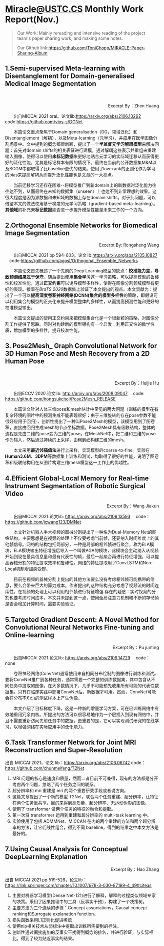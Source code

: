 # Miracle@USTC.CS Monthly Work Report(Nov.)

> Our Work: Mainly rereading and intensive reading of the project team's paper sharing work, and making some notes.
>
> Our Github link:https://github.com/ToniChopp/MIRACLE-Paper-Sharing-Album

## 1.Semi-supervised Meta-learning with Disentanglement for Domain-generalised Medical Image Segmentation

​<p align="right">Excerpt By：Zhen Huang</p>

​&emsp;&emsp;出自MICCAI 2021 oral。论文lib:https://arxiv.org/abs/2106.13292 &emsp;code:https://github.com/vios-s/DGNet

&emsp;&emsp;本篇论文重点聚焦于Domain generalisation（DG，领域泛化）和Disentanglement（解耦），以及Meta-learning（元学习），并应用在医学图像分割场景中。文中提到的概念都很新颖，提出了一个**半监督元学习解耦模型**来解决问题：首先对domain shifts的相关表征进行建模，通过解耦这些表示并重组来重建输入图像，使得可以使用**未标记数据**来更好地贴合元学习的实际域迁移从而获得更好的泛化性能，尤其是标记样本有限的情况下。最终在当前的公开数据集M&M以及SCGM中都取得了比baseline更优的结果。使用了low-rank的正则化作为学习的bias来提高解耦从而提升泛化性能也是文章的一大亮点。

&emsp;&emsp;当前迁移学习还存在困难--将模型推广到新domain上的新数据时泛化能力往往达不到，从而最终在未知的数据集（unseen）上也达不到非常理想的效果。这很大程度是因为源数据和未知域的数据上存在domain shifts。对于此问题，可以借鉴本文的做法使用基于梯度的元学习策略（gradient-based meta-learning）。**其他域**的补充**未标记数据**能否进一步提升模型性能是未来工作的一个方向。


## 2.Orthogonal Ensemble Networks for Biomedical Image Segmentation

<p align="right">Excerpt By: Rongsheng Wang</p>

&emsp;&emsp;出自MICCAI 2021 pp 594-603。论文lib:https://arxiv.org/abs/2105.10827 &emsp;code:https://github.com/agosl/Orthogonal_Ensemble_Networks

&emsp;&emsp;本篇论文首先概述了一个先前的Deep Learning模型的缺点：**校准能力差，导致预测结果过于保守**。随后提出使用**集合学习**这一学习策略，可以提高模型的鲁棒性和校准性能，通过**正交约束**可以诱导模型多样性，使得在图像分割领域模型有更好的表现。接着在*BraTS 2020*数据集上验证了本文提出的观点。本文贡献为：提出了一个可以**提高深度卷积神经网络(DCNN)集合的模型多样性**的策略，即假设可以利用集合的模型的正交化来提升模型整体的多样性，从而提高预测性能和更好的校准模型输出。

&emsp;&emsp;本篇论文提出的使用正交约束来把模型集合化是一个很新颖的策略，对图像分割工作提供了思路。同时对构建新的模型架构有一个启发：利用正交性的数学性质，增加模型的多样性，提升校准性能。


## 3. Pose2Mesh_ Graph Convolutional Network for 3D Human Pose and Mesh Recovery from a 2D Human Pose

​<p align="right">Excerpt By：Huijie Hu</p>

&emsp;&emsp;出自ECCV 2020.论文lib: http://arxiv.org/abs/2008.09047   &emsp;code: https://github.com/hongsukchoi/Pose2Mesh_RELEASE

&emsp;&emsp;本篇论文针对人体三维pose和mesh估计中常见的两大问题（训练的模型在有复杂环境的图片中的预测生成不能表现很好；由于三维旋转的存在pose参数不能很好应用于回归），创新性提出了一种叫Pose2Mesh的模型，该模型用到了图卷积，直接由回归生成mesh的节点坐标数据。Pose2Mesh具有级联结构，整体的流程是先由二维的pose变为三维的pose。在MeshNet中，把二维和三维的pose作为输入，然后通过持续的上采样，由粗到细构建三维的mesh。

&emsp;&emsp;本文采用**最近邻插值法**进行上采样，实现模型的coarse-to-fine。实验在**Human3.6M**、**3DPM**等数据集上训练和测试，均取得了很好的性能，说明了图卷积和级联结构用在从图片构建三维mesh模型这一工作上的优越性。



## 4.Efficient Global-Local Memory for Real-time Instrument Segmentation of Robotic Surgical Video
<p align="right">Excerpt By：Wang Jiakun</p>


&emsp;&emsp;出自MICCAI 2021.论文lib: https://arxiv.org/abs/2109.13593  &emsp;code：https://github.com/jcwang123/DMNet

&emsp;&emsp;本文针对机器人手术视频的器械分割提出了一种名为Dual-Memory Net的网络结构，主要思想是在视频的处理上不仅要考虑当前帧，还要纳入时间维度上的其他帧信号。网络的结构包括两部分，一种是局部的相邻帧进行聚合，称为ELA模块，ELA模块输出特征增强后导入一个叫做AGA的模块，此模块会主动纳入从视频开始到现在最具信息量和最有代表性的帧，最后一起聚合再进行特征增强，可以提高器械分割的特征提取效率和鲁棒性。网络的特征提取用了ConvLSTM和Non-Local机制增加感受野。

&emsp;&emsp;目前在视频的器械分割上提出的其他方法要么没有考虑相邻帧可能携带的信息，要么会带来巨大的算力成本。作者提出的这种结构充分考虑了视频流的时间连续性，在视频的处理上可以利用相邻帧进行特征增强.存在的疑惑：实时视频的分割也要考虑时间成本，本文并未提到这一点，使用全局注意力机制和不断的存储帧是否会增加计算时间，需要实验验证。

## 5.Targeted Gradient Descent: A Novel Method for Convolutional Neural Networks Fine-tuning and Online-learning
<p align="right">Excerpt By：Pu junting</p>


&emsp;&emsp;出自MICCAI 2021.论文lib: https://arxiv.org/abs/2109.14729  &emsp;code：none

&emsp;&emsp;卷积神经网络(ConvNet)通常使用来自相同分布绘制的图像进行训练和测试。要将ConvNet推广到各种任务，通常需要一个完整的训练数据集，其中包含从不同任务中提取的图像。在大多数情况下，几乎不可能预先收集所有可能的代表性数据集。只有在临床实践中部署ConvNet后，新数据才可用。然而，ConvNet可能会在分布不均匀的测试样本上产生伪像。

&emsp;&emsp;本文介绍了目标梯度下降，这是一种新的增量学习方案，可在已训练网络中有效地重用冗余内核。所提出的方法可以很容易地作为一个层插入到现有网络中，并且不需要重新访问先前任务中的数据。更重要的是，它可以实现测试研究的在线学习，以增强网络在实际应用中的泛化能力。

## 6.Task Transformer Network for Joint MRI Reconstruction and Super-Resolution

出自 MICCAI 2021，论文 lib：https://arxiv.org/abs/2106.06742 code：https://github.com/chunmeifeng/T2Net

1. MRI 问题的核心是速度和质量，然而二者目前不可兼得，现有的方法都是分开考虑两个问题，忽略了两个任务之间的联系。
2. 超分辨率和 mri 重建是 mri 的两个重要研究手段或者说方向。
3. 这篇文章提出了一个新的模型 T2Net，联合两个任务重建、超分辨率，让特征在两个任务重共享，目的来得到高质量、超分辨率、无运动伪影的图像。
4. 使用了 transformer 做两个任务的特征的融合和提取。
5. 第一次将 transformer 运用到重建和超分辨率的 multi-task learning 中。
6. 实验使用了包括 ADMMNet、MICCAN 在内的两个重建的方法和两个超分辨率的方法，让它们线性组合，得到不同 baseline，得到的结果之中本文方法是最好的。

## 7.Using Causal Analysis for Conceptual DeepLearning Explanation
<p align="right">Excerpt By：Hao Zhang</p>

出自 MICCAI 2021 pp 519-528，论文lib：https://link.springer.com/chapter/10.1007/978-3-030-87199-4_49#citeas

1. 主要对机器学习模型(Dense Net-121)进行了解释，解释的过程类似领域专家的决策。采用了因果推理中的工具（反事实干预），构建了一个决策树。
2. 主要方法为三个连续的步骤：Concept associations，Causal concept ranking和Surrogate explanation function。
3. 损失函数采用L1正则化促进稀疏
4. 使用nlp相关技术从弱标注中提取出训练所需要到的标注。
5. 创新性通过间接施加的反事实干扰得到概念的排名，并进行验证，与实际相比，得到了较为贴近事实的结果。